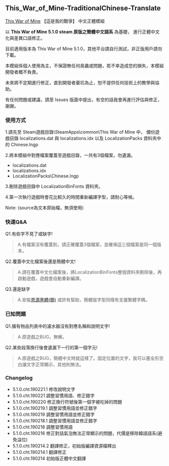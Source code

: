 ## This_War_of_Mine-TraditionalChinese-Translate
 [This War of Mine](https://store.steampowered.com/app/282070/This_War_of_Mine/) 【這是我的戰爭】 中文正體模組

以 **This War of Mine 5.1.0 steam 原版之簡體中文語系** 為基礎，
進行正體中文化與差異口語修正。

目前適用版本為 This War of Mine 5.1.0，其他平台請自行測試，非正版用戶請勿下載。

本模組係個人使用為主，不保證無任何臭蟲或問題，若不幸造成您的損失，本模組開發者概不負責。

未來將不定期進行修正，直到開發者棄坑為止，恕不提供任何技術上的教學與協助。

有任何問題或建議，請至 Issues 版面中提出，有空的話我會再進行評估與修正，謝謝。

### 使用方式

1.請先至 Steam遊戲目錄\SteamApps\common\This War of Mine 中，
備份遊戲目錄 localizations.dat 與 localizations.idx 
以及 LocalizationPacks 資料夾中的 Chinese.lngp

2.將本模組中對應檔案覆蓋至遊戲目錄，一共有3個檔案，勿遺漏。
* localizations.dat
* localizations.idx
* LocalizationPacks\Chinese.lngp

3.刪除遊戲目錄中 LocalizationBinFonts 資料夾。

4.第一次執行遊戲時會花比較久的時間重新編譯字型，請耐心等候。

Note: (source為文本原始檔，無須使用)

### 快速Q&A

Q1.有些字不見了或缺字!
> A.有檔案沒有覆蓋到，請正確覆蓋3個檔案，並確保這三個檔案是同一個版本。

Q2.覆蓋中文化檔案後還是簡體中文!
> A.請在覆蓋中文化檔案後，將LocalizationBinFonts整個資料夾刪除後，再啟動遊戲，遊戲會自動重新編譯。

Q3.還是缺字
> A.安裝[思源黑體(簡)](https://github.com/forink/This_War_of_Mine-TraditionalChinese-Translate/blob/master/source/NotoSansCJKsc-Medium.otf) 或許有幫助，簡體版字型同樣有支援繁體字碼。

### 已知問題

Q1.擁有物品列表中的濾水器沒有對應名稱和說明文字!
> A.原遊戲之BUG，無解。

Q2.某些段落換行後會遺漏下一行的第一個字元!
> A.原遊戲之BUG，簡體中文時就這樣了。固定位置的文字，我可以塞全形空白讓文字正常顯示，其他則無法。

### Changelog
* 5.1.0.cht.190221.1 修改說明文字
* 5.1.0.cht.190221 調整習慣用語、修正錯字
* 5.1.0.cht.190220 修正換行符號後第一個字被吃掉的問題
* 5.1.0.cht.190219.1 調整習慣用語並修正錯字
* 5.1.0.cht.190219 調整習慣用語並修正錯字
* 5.1.0.cht.190218.1 調整習慣用語並修正錯字
* 5.1.0.cht.190218 調整習慣用語
* 5.1.0.cht.190216 修正對話氣泡無法正常顯示的問題，代價是移除韓語語系(避免溢位)
* 5.1.0.cht.190214.2 翻譯修正，初始版編譯資源檔釋出
* 5.1.0.cht.190214.1 翻譯修正
* 5.1.0.cht.190214 初始版正體中文翻譯
